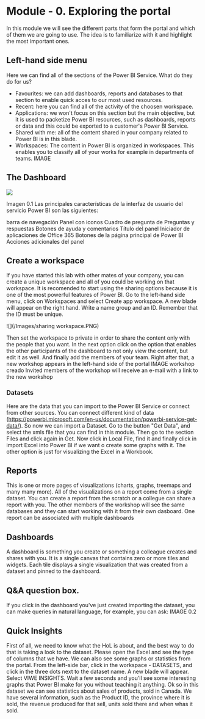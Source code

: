 # Module - 0. Exploring the portal
In this module we will see the different parts that form the portal and which of them we are going to use. The idea is to familiarize with it and highlight the most important ones.
## Left-hand side menu
Here we can find all of the sections of the Power BI Service. What do they do for us?
* Favourites: we can add dashboards, reports and databases to that section to enable quick acces to our most used resources.
* Recent: here you can find all of the activity of the choosen workspace.
* Applications: we won't focus on this section but the main objective, but it is used to packetize Power BI resources, such as dashboards, reports or data and this could be exported to a customer's Power BI Service.
* Shared with me: all of the content shared in your company related to Power BI is in this blade.
* Workspaces: The content in Power BI is organized in workspaces. This enables you to classify all of your works for example in departments of teams.
IMAGE

## The Dashboard

 ![](/Images/1.png)


Imagen 0.1
Las principales características de la interfaz de usuario del servicio Power BI son las siguientes:

barra de navegación
Panel con iconos
Cuadro de pregunta de Preguntas y respuestas
Botones de ayuda y comentarios
Título del panel
Iniciador de aplicaciones de Office 365
Botones de la página principal de Power BI
Acciones adicionales del panel




## Create a workspace
If you have started this lab with other mates of your company, you can create a unique workspace and all of you could be working on that workspace. It is recomended to start using the sharing options because it is one of the most powerful features of Power BI.
Go to the left-hand side menu, click on Workspaces and select Create app workspace. A new blade will appear on the right hand. Write a name group and an ID. Remember that the ID must be unique.

 ![](/Images/sharing workspace.PNG)
 
Then set the workspace to private in order to share the content only with the people that you want. In the next option click on the option that enables the other participants of the dashboard to not only view the content, but edit it as well.
And finally add the members of your team. Right after that, a new workshop appears in the left-hand side of the portal
IMAGE workshop creado
Invited members of the workshop will receive an e-mail with a link to the new workshop

### Datasets
Here are the data that you can import to the Power BI Service or connect from other sources. You can connect different kind of data (https://powerbi.microsoft.com/en-us/documentation/powerbi-service-get-data/).
So now we can import a Dataset. Go to the button "Get Data", and select the xmls file that you can find in this module. Then go to the section Files and click again in Get. Now click in Local File, find it and finally click in import Excel into Power BI if we want o create some graphs with it. The other option is just for visualizing the Excel in a Workbook. 

## Reports
This is one or more pages of visualizations (charts, graphs, treemaps and many many more). All of the visualizations on a report come from a single dataset. You can create a report from the scratch or a collegue can share a report with you. The other members of the workshop will see the same databases and they can start working with it from their own dasboard. One report can be associated with multiple dashboards

## Dashboards
A dashboard is something you create or something a colleague creates and shares with you. It is a single canvas that contains zero or more tiles and widgets. Each tile displays a single visualization that was created from a dataset and pinned to the dashboard.

## Q&A question box.
If you click in the dashboard you've just created importing the dataset, you can make queries in natural language, for example, you can ask:
IMAGE 0.2

## Quick Insights
First of all, we need to know what the HoL is about, and the best way to do that is taking a look to the dataset. Please open the Excel and see the type of columns that we have.
We can also see some graphs or statistics from the portal. From the left-side bar, click in the workspace - DATASETS, and click in the three dots next to the dataset name. A new blade will appear. Select VIWE INSIGHTS. Wait a few seconds and you'll see some interesting graphs that Power BI make for you without teaching it anything. 
Ok so in this dataset we can see statistics about sales of products, sold in Canada. We have several information, such as the Product ID, the province where it is sold, the revenue produced for that sell, units sold there and when whas it sold.
